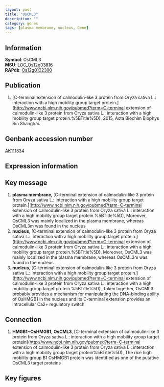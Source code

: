 ```yaml
---
layout: post
title: "OsCML3"
description: ""
category: genes
tags: [plasma membrane, nucleus, Gene]
---
```


## Information
__Symbol__: OsCML3  
__MSU__: [LOC_Os12g03816](http://rice.plantbiology.msu.edu/cgi-bin/ORF_infopage.cgi?orf=LOC_Os12g03816)  
__RAPdb__: [Os12g0132300](http://rapdb.dna.affrc.go.jp/viewer/gbrowse_details/irgsp1?name=Os12g0132300)  

## Publication
1. [C-terminal extension of calmodulin-like 3 protein from Oryza sativa L.: interaction with a high mobility group target protein.](http://www.ncbi.nlm.nih.gov/pubmed?term=C-terminal extension of calmodulin-like 3 protein from Oryza sativa L.: interaction with a high mobility group target protein.%5BTitle%5D), 2015, Acta Biochim Biophys Sin Shanghai.

## Genbank accession number
[AK111834](http://www.ncbi.nlm.nih.gov/nuccore/AK111834)  

## Expression information

## Key message
1. __plasma membrane__, [C-terminal extension of calmodulin-like 3 protein from Oryza sativa L.: interaction with a high mobility group target protein.](http://www.ncbi.nlm.nih.gov/pubmed?term=C-terminal extension of calmodulin-like 3 protein from Oryza sativa L.: interaction with a high mobility group target protein.%5BTitle%5D),  Moreover, OsCML3 was mainly localized in the plasma membrane, whereas OsCML3m was found in the nucleus
2. __nucleus__, [C-terminal extension of calmodulin-like 3 protein from Oryza sativa L.: interaction with a high mobility group target protein.](http://www.ncbi.nlm.nih.gov/pubmed?term=C-terminal extension of calmodulin-like 3 protein from Oryza sativa L.: interaction with a high mobility group target protein.%5BTitle%5D),  Moreover, OsCML3 was mainly localized in the plasma membrane, whereas OsCML3m was found in the nucleus
3. __nucleus__, [C-terminal extension of calmodulin-like 3 protein from Oryza sativa L.: interaction with a high mobility group target protein.](http://www.ncbi.nlm.nih.gov/pubmed?term=C-terminal extension of calmodulin-like 3 protein from Oryza sativa L.: interaction with a high mobility group target protein.%5BTitle%5D),  Taken together, OsCML3 probably provides a mechanism for manipulating the DNA-binding ability of OsHMGB1 in the nucleus and its C-terminal extension provides an intracellular Ca2+ regulatory switch

## Connection
1. __HMGB1~OsHMGB1__, __OsCML3__, [C-terminal extension of calmodulin-like 3 protein from Oryza sativa L.: interaction with a high mobility group target protein](http://www.ncbi.nlm.nih.gov/pubmed?term=C-terminal extension of calmodulin-like 3 protein from Oryza sativa L.: interaction with a high mobility group target protein%5BTitle%5D), The rice high mobility group B1 OsHMGB1 protein was identified as one of the putative OsCML3 target proteins

## Key figures


